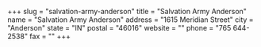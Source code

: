 +++
slug = "salvation-army-anderson"
title = "Salvation Army Anderson"
name = "Salvation Army Anderson"
address = "1615 Meridian Street"
city = "Anderson"
state = "IN"
postal = "46016"
website = ""
phone = "765 644-2538"
fax = ""
+++
